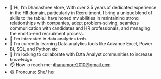 - 👋 Hi, I’m Dhanashree More, With over 3.5 years of dedicated experience in the HR domain, particularly in Recruitment, I bring a unique blend of skills to the table.I have honed my abilities in maintaining strong relationships with companies, adept problem-solving, seamless communication with candidates and HR professionals, and managing the end-to-end recruitment process.
- 👀 I’m interested in data analytics tools
- 🌱 I’m currently learning Data analytics tools like Advance Excel, Power BI, SQL, and Python etc
- 💞️ I’m looking to collaborate with Data Analyst communities to increase knowledge
- 📫 How to reach me: dhanumore2010@gmail.com
- 😄 Pronouns: She/ her 

<!---
dhanumore2010/dhanumore2010 is a ✨ special ✨ repository because its `README.md` (this file) appears on your GitHub profile.
You can click the Preview link to take a look at your changes.
--->
